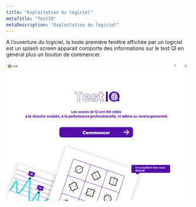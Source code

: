 ```yaml
---
title: "Exploitation du logiciel"
metaTitle: "TestIQ"
metaDescription: "Exploitation du logiciel"
---
```


A l’ouverture du logiciel, la toute première fenêtre affichée par un logiciel est un splash screen apparait comporte des informations sur le test QI en général plus un bouton de commencer.

![frame](https://github.com/z-sohaib/iq-documentation/blob/main/src/images/capture/intro.PNG?raw=true)
